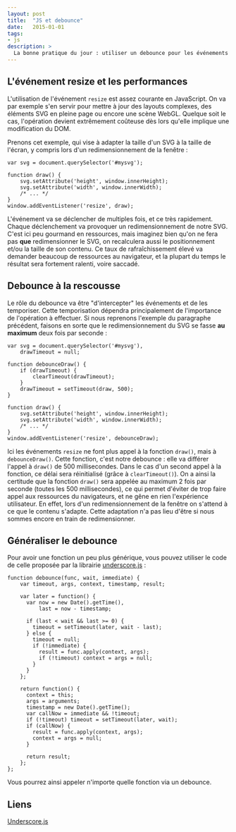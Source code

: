 ```yaml
---
layout: post
title:  "JS et debounce"
date:   2015-01-01
tags:
- js 
description: >
  La bonne pratique du jour : utiliser un debounce pour les événements à fort taux de déclenchement
--- 
```


## L'événement resize et les performances

L'utilisation de l'événement `resize` est assez courante en JavaScript. On va par exemple s'en servir pour mettre à jour des layouts complexes, des éléments SVG en pleine page ou encore une scène WebGL. Quelque soit le cas, l'opération devient extrêmement coûteuse dès lors qu'elle implique une modification du DOM. 

Prenons cet exemple, qui vise à adapter la taille d'un SVG à la taille de l'écran, y compris lors d'un redimensionnement de la fenêtre :

    var svg = document.querySelector('#mysvg');

    function draw() {
        svg.setAttribute('height', window.innerHeight);
        svg.setAttribute('width', window.innerWidth);
        /* ... */
    }
    window.addEventListener('resize', draw);

L'événement va se déclencher de multiples fois, et ce très rapidement. Chaque déclenchement va provoquer un redimensionnement de notre SVG. C'est ici peu gourmand en ressources, mais imaginez bien qu'on ne fera pas **que** redimensionner le SVG, on recalculera aussi le positionnement et/ou la taille de son contenu. Ce taux de rafraîchissement élevé va demander beaucoup de ressources au navigateur, et la plupart du temps le résultat sera fortement ralenti, voire saccadé.

## Debounce à la rescousse

Le rôle du debounce va être "d'intercepter" les événements et de les temporiser. Cette temporisation dépendra principalement de l'importance de l'opération à effectuer. Si nous reprenons l'exemple du paragraphe précédent, faisons en sorte que le redimensionnement du SVG se fasse **au maximum** deux fois par seconde :
    
    var svg = document.querySelector('#mysvg'),
        drawTimeout = null;

    function debounceDraw() {
        if (drawTimeout) {
            clearTimeout(drawTimeout);
        }
        drawTimeout = setTimeout(draw, 500);
    }

    function draw() {
        svg.setAttribute('height', window.innerHeight);
        svg.setAttribute('width', window.innerWidth);
        /* ... */
    }
    window.addEventListener('resize', debounceDraw);

Ici les événements `resize` ne font plus appel à la fonction `draw()`, mais à `debounceDraw()`. Cette fonction, c'est notre debounce : elle va différer l'appel à `draw()` de 500 millisecondes. Dans le cas d'un second appel à la fonction, ce délai sera réinitialisé (grâce à `clearTimeout()`). On a ainsi la certitude que la fonction `draw()` sera appelée au maximum 2 fois par seconde (toutes les 500 millisecondes), ce qui permet d'éviter de trop faire appel aux ressources du navigateurs, et ne gêne en rien l'expérience utilisateur. En effet, lors d'un redimensionnement de la fenêtre on s'attend à ce que le contenu s'adapte. Cette adaptation n'a pas lieu d'être si nous sommes encore en train de redimensionner.

## Généraliser le debounce

Pour avoir une fonction un peu plus générique, vous pouvez utiliser le code de celle proposée par la librairie [underscore.js](http://underscorejs.org/docs/underscore.html#section-83) :

    function debounce(func, wait, immediate) {
        var timeout, args, context, timestamp, result;

        var later = function() {
          var now = new Date().getTime(),
              last = now - timestamp;

          if (last < wait && last >= 0) {
            timeout = setTimeout(later, wait - last);
          } else {
            timeout = null;
            if (!immediate) {
              result = func.apply(context, args);
              if (!timeout) context = args = null;
            }
          }
        };

        return function() {
          context = this;
          args = arguments;
          timestamp = new Date().getTime();
          var callNow = immediate && !timeout;
          if (!timeout) timeout = setTimeout(later, wait);
          if (callNow) {
            result = func.apply(context, args);
            context = args = null;
          }

          return result;
        };
    };

Vous pourrez ainsi appeler n'importe quelle fonction via un debounce.

## Liens

[Underscore.js](http://underscorejs.org/)
